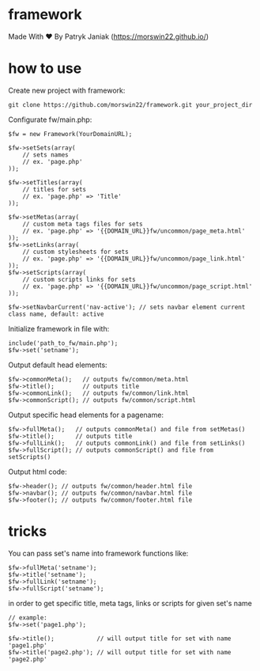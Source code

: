 # framework
Made With ♥ By Patryk Janiak (https://morswin22.github.io/)

# how to use
Create new project with framework:

    git clone https://github.com/morswin22/framework.git your_project_dir

Configurate fw/main.php:

    $fw = new Framework(YourDomainURL);

    $fw->setSets(array(
        // sets names
        // ex. 'page.php'
    ));

    $fw->setTitles(array(
        // titles for sets
        // ex. 'page.php' => 'Title'
    ));

    $fw->setMetas(array(
        // custom meta tags files for sets
        // ex. 'page.php' => '{{DOMAIN_URL}}fw/uncommon/page_meta.html'
    ));
    $fw->setLinks(array(
        // custom stylesheets for sets
        // ex. 'page.php' => '{{DOMAIN_URL}}fw/uncommon/page_link.html'
    ));
    $fw->setScripts(array(
        // custom scripts links for sets
        // ex. 'page.php' => '{{DOMAIN_URL}}fw/uncommon/page_script.html'
    ));
     
    $fw->setNavbarCurrent('nav-active'); // sets navbar element current class name, default: active

Initialize framework in file with:

    include('path_to_fw/main.php'); 
    $fw->set('setname');

Output default head elements: 
 
    $fw->commonMeta();   // outputs fw/common/meta.html
    $fw->title();        // outputs title
    $fw->commonLink();   // outputs fw/common/link.html
    $fw->commonScript(); // outputs fw/common/script.html

Output specific head elements for a pagename:
 
    $fw->fullMeta();   // outputs commonMeta() and file from setMetas()
    $fw->title();      // outputs title
    $fw->fullLink();   // outputs commonLink() and file from setLinks()
    $fw->fullScript(); // outputs commonScript() and file from setScripts()

Output html code:
 
    $fw->header(); // outputs fw/common/header.html file
    $fw->navbar(); // outputs fw/common/navbar.html file
    $fw->footer(); // outputs fw/common/footer.html file

# tricks
You can pass set's name into framework functions like: 

    $fw->fullMeta('setname'); 
    $fw->title('setname');
    $fw->fullLink('setname');
    $fw->fullScript('setname');

in order to get specific title, meta tags, links or scripts for given set's name

    // example:
    $fw->set('page1.php');

    $fw->title();            // will output title for set with name 'page1.php'
    $fw->title('page2.php'); // will output title for set with name 'page2.php' 